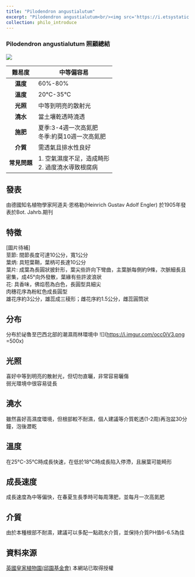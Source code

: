 ```yaml
---
title: "Pilodendron angustialutum"
excerpt: "Pilodendron angustialutum<br/><img src='https://i.etsystatic.com/29825396/r/il/2fb033/3336075217/il_fullxfull.3336075217_3dmx.jpg' width='500' >"
collection: philo_introduce
---
```


### Pilodendron angustialutum 照顧總結

![](https://i.etsystatic.com/29825396/r/il/2fb033/3336075217/il_fullxfull.3336075217_3dmx.jpg)

|**難易度**|中等偏容易 |
|:-:|-|
|**濕度**|60%-80%|
|**溫度**|20°C-35°C|
|**光照**|中等到明亮的散射光|
|**澆水**|當土壤乾透時澆透|
|**施肥**|夏季:3-4週一次高氮肥<br>冬季:約莫10週一次高氮肥|
|**介質**|需透氣且排水性良好|
|**常見問題**|1. 空氣濕度不足，造成畸形<br>2. 過度澆水導致根腐病|

## 發表

由德國知名植物學家阿道夫·恩格勒(Heinrich Gustav Adolf Engler) 於1905年發表於Bot. Jahrb.期刊

## 特徵
[圖片待補]<br>
莖節: 間節長度可達10公分，寬1公分<br>
葉炳: 具短葉鞘，葉柄可長達10公分<br>
葉片: 成葉為長圓狀披針形，葉尖些許向下彎曲，主葉脈每側約9條，次脈細長且密集，成45°向外發散，葉緣有些許波浪狀<br>
花: 具香味，佛焰苞為白色，長圓型具細尖<br>肉穗花序為粉紅色成長圓型<br>雄花序約3公分，雄蕊成三稜形；雌花序約1.5公分，雌蕊圓筒狀

## 分布

分布於祕魯至巴西北部的潮濕雨林環境中
![](https://i.imgur.com/occ0iV3.png =500x)

## 光照

喜好中等到明亮的散射光，但切勿直曬，非常容易曬傷<br>
弱光環境中很容易徒長

## 澆水

雖然喜好高濕度環境，但根部較不耐濕，個人建議等介質乾透(1-2周)再泡盆30分鐘，泡後瀝乾

## 溫度

在25°C-35°C時成長快速，在低於18°C時成長陷入停滯，且展葉可能畸形

## 成長速度

成長速度為中等偏快，在春夏生長季時可每周薄肥，並每月一次高氮肥

## 介質

由於本種根部不耐濕，建議可以多配一點疏水介質，並保持介質PH值6-6.5為佳

## 資料來源

[英國皇家植物園(邱園基金會)](https://powo.science.kew.org/taxon/urn:lsid:ipni.org:names:192961-2)
本網站已取得授權
